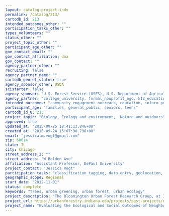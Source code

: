 ```yaml
---
layout: catalog-project-indv
permalink: /catalog/213/
cartodb_id: 213
intended_outcomes_other: ""
participation_tasks_other: ""
types_volunteers: ""
status_other: ""
project_topic_other: ""
participant_age_other: ""
gov_contact_email: ""
gov_contact_affiliation: doa
gov_contact: ""
agency_partner_other: ""
recruiting: false
agency_partner_name: ""
cartodb_georef_status: true
agency_sponsor_other: USDA
scistarter: false
agency_sponsor: "U.S. Forest Service (USFS), U.S. Department of Agriculture"
agency_partner: "college_university, formal_nonprofit_ngo, k12_education, state_local_govermment"
intended_outcomes: "community_engagement_outreach, education, inform_public_policy, research_advancement"
participant_age: "families, general_public, seniors, teens"
cartodb_id_0: 213
project_topic: "Biology, Ecology and environment,  Nature and outdoors"
approved: true
updated_at: "2015-09-25 18:41:13.846+00"
created_at: "2015-09-24 15:07:30.796+00"
email: "jessica.m.vogt@gmail.com"
zip: 60614
state: IL
city: Chicago
street_address_2: ""
street_address: "W Belden Ave"
affiliation: "Assistant Professor, DePaul University"
project_contact: "Jessica Vogt"
participation_tasks: "classification_tagging, data_entry, geolocation, identification, learning, measurement"
geographic_scope: Regional
start_date: "2012-11-01"
status: complete
keywords: "Trees, urban greening, urban forest, urban ecology"
project_description: "The Bloomington Urban Forest Research Group, at Indiana University Bloomington, evaluates the success of trees planted by nonprofit urban forestry programs, as well as the social impacts of the tree planting programs on neighborhoods. A field protocol for nonprofit organizations was developed for assessing the mortality and growth of recently-planted trees. The protocol was designed for minimally-trained volunteers or citizen scientists. Cities studied are Atlanta, GA; Indianapolis, IN; Detroit, MI; St. Louis, MO; and Philadelphia, PA. This project was funded by the USDA National Urban and Community Forestry Advisory Council and the US Forest Service."
project_url: https://urbanforestry.indiana.edu/projects/past-projects/nucfac/index.html
project_name: "Evaluating the Ecological and Social Outcomes of Neighborhood and Nonprofit Urban Forestry"
---
```

